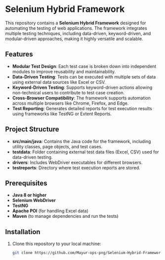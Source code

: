 # Selenium Hybrid Framework

This repository contains a **Selenium Hybrid Framework** designed for automating the testing of web applications. The framework integrates multiple testing techniques, including data-driven, keyword-driven, and modular-driven approaches, making it highly versatile and scalable.

## Features

- **Modular Test Design**: Each test case is broken down into independent modules to improve reusability and maintainability.
- **Data-Driven Testing**: Tests can be executed with multiple sets of data using external data sources like Excel or CSV.
- **Keyword-Driven Testing**: Supports keyword-driven actions allowing non-technical users to contribute to test case creation.
- **Cross-Browser Compatibility**: The framework supports automation across multiple browsers like Chrome, Firefox, and Edge.
- **Test Reporting**: Generates detailed reports for test execution results using frameworks like TestNG or Extent Reports.

## Project Structure

- **src/main/java**: Contains the Java code for the framework, including utility classes, page objects, and test cases.
- **testdata**: Folder containing external test data files (Excel, CSV) used for data-driven testing.
- **drivers**: Includes WebDriver executables for different browsers.
- **testreports**: Directory where test execution reports are stored.

## Prerequisites

- **Java 8 or higher**
- **Selenium WebDriver**
- **TestNG**
- **Apache POI** (for handling Excel data)
- **Maven** (to manage dependencies and run the tests)

## Installation

1. Clone this repository to your local machine:

   ```bash
   git clone https://github.com/Mayur-ops-png/Selenium-Hybrid-Framework.git
